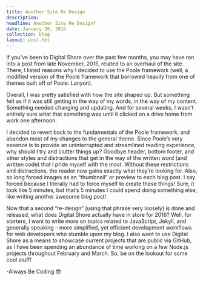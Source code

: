 ```yaml
---
title: Another Site Re Design
description:
headline: Another Site Re Design?
date: January 20, 2016
collection: blog
layout: post.hbt
---
```


If you’ve been to Digital Shore over the past few months, you may have ran into a post from late November, 2015, related to an overhaul of the site. There, I listed reasons why I decided to use the Poole framework (well, a modified version of the Poole framework that borrowed heavily from one of themes built off of Poole: Lanyon).

Overall, I was pretty satisfied with how the site shaped up. But something felt as if it was still getting in the way of my words, in the way of my content. Something needed changing and updating. And for several weeks, I wasn’t entirely sure what that something was until it clicked on a drive home from work one afternoon.

I decided to revert back to the fundamentals of the Poole framework. and abandon most of my changes to the general theme. Since Poole’s very essence is to provide an uninterrupted and streamlined reading experience, why should I try and clutter things up? Goodbye header, bottom footer, and other styles and distractions that get in the way of the written word (and written code) that I pride myself with the most. Without these restrictions and distractions, the reader now gains exactly what they’re looking for. Also, so long forced images as an “thumbnail” or preview to each blog post. I say forced because I literally had to force myself to create these things! Sure, it took like 5 minutes, but that’s 5 minutes I could spend doing something else, like writing another awesome blog post!

Now that a second “re-design” (using that phrase very loosely) is done and released, what does Digital Shore actually have in store for 2016? Well, for starters, I want to write more on topics related to JavaScript, Jekyll, and generally speaking – more simplified, yet efficient development workflows for web developers who stumble upon my blog. I also want to use Digital Shore as a means to showcase current projects that are public via GitHub, as I have been spending an abundance of time working on a few Node.js projects throughout February and March. So, be on the lookout for some cool stuff!

-Always Be Coding 😎
